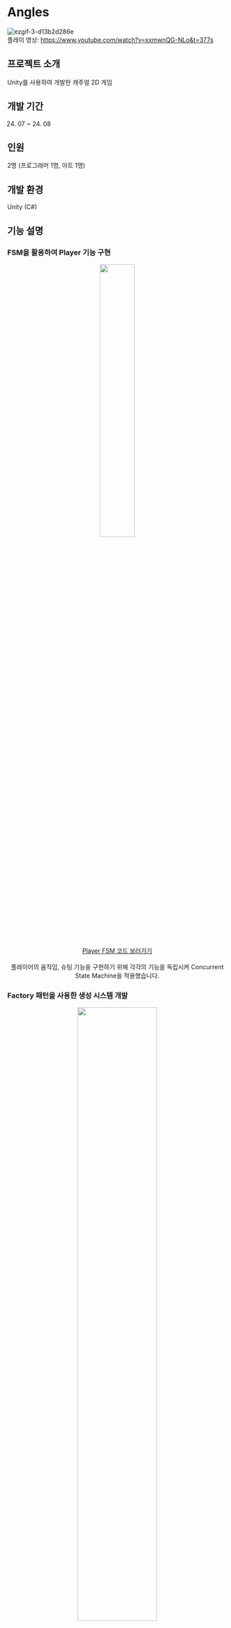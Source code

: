 # Angles

![ezgif-3-d13b2d286e](https://github.com/user-attachments/assets/1c205434-7dd6-4cb2-b618-ed5f4a5f8bfc)
</br>
플레이 영상: https://www.youtube.com/watch?v=xxmwnQG-NLo&t=377s

## 프로젝트 소개
Unity를 사용하여 개발한 캐주얼 2D 게임

## 개발 기간
24. 07 ~ 24. 08

## 인원
2명 (프로그래머 1명, 아트 1명)

## 개발 환경
Unity (C#)

## 기능 설명

### FSM을 활용하여 Player 기능 구현  

  <div align="center">
    <img src="https://github.com/user-attachments/assets/3d8a0394-e7f1-4673-ac25-cdaa950e8f9a" width="40%" height="40%"/>
  </div>

   <div align="center">
    <a href="https://github.com/minkimgyu/Angles/blob/7e1eb739d7b079452b59aaefde1a2fae9bbe6ef0/Angles2/Assets/Scripts/Player/Player.cs#L203">Player FSM 코드 보러가기</a>
  </div>
  
  </br>
  
   <div align="center">
    플레이어의 움직임, 슈팅 기능을 구현하기 위해 각각의 기능을 독립시켜 Concurrent State Machine을 적용했습니다.
  </div>


### Factory 패턴을 사용한 생성 시스템 개발
  <div align="center">
    <img src="https://github.com/user-attachments/assets/c19bae57-8c80-482e-9bf5-ed52eaa0d657" width="60%" height="60%"/>
  </div>
  <div align="center">
    <a href="https://github.com/minkimgyu/Angles/blob/5db5c73fec6d43f2bbef57e8db8e99c0a35a4d0a/Angles2/Assets/Scripts/Factory/FactoryCollection.cs#L15">Factory 코드 보러가기</a>
  </div>
  
  <div align="center">
    </br>
    Factory 패턴을 적용하여 객체를 생성하는 시스템을 분리해서 개발했습니다.
  </div>

### MVC 패턴과 Observer 패턴을 활용하여 CardUIController 개발
  <div align="center">
    <img src="https://github.com/user-attachments/assets/10977106-5595-40dd-850d-8fe411dd8ce1" width="60%" height="60%"/>
  </div>

  <div align="center">
    <a href="https://github.com/minkimgyu/Angles/blob/c57fee5b75addeed51b7f2a095265613e0eb14fc/Angles2/Assets/Scripts/Card/CardViewer.cs#L9">CardViewer 코드 보러가기</a>
    </br>
    <a href="https://github.com/minkimgyu/Angles/blob/c57fee5b75addeed51b7f2a095265613e0eb14fc/Angles2/Assets/Scripts/Card/CardUIController.cs#L10">SkillCardData 코드 보러가기</a>
    </br>
    <a href="https://github.com/minkimgyu/Angles/blob/c57fee5b75addeed51b7f2a095265613e0eb14fc/Angles2/Assets/Scripts/Card/CardUIController.cs#L52">CardUIController 코드 보러가기</a>
    </br>
  </div>
  </br>

 <div align="center">
   MVC, Observer 패턴을 적용하여 결합도를 낮추어 코드의 재사용성을 높혔습니다.
 </div>

### Addressable 사용하여 에셋 로드 시스템 개발
  <div align="center">
    <img src="https://github.com/user-attachments/assets/36949272-e945-4ef1-bde0-88abf2137a0d" width="70%" height="70%"/>
  </div>

  <div align="center">
    <a href="https://github.com/minkimgyu/Angles/blob/0ecc75af92c25b288bed8dc2d4138601570dc52a/Angles2/Assets/Scripts/AddressableHandler.cs#L10">AddressableHandler 코드 보러가기</a>
  </div>
  </br>

 <div align="center">
   Addressable를 활용하여 에셋을 로드하는 기능을 개발했습니다.
 </div>

### DotTween 에셋 활용하여 UI 애니메이션 적용
  <div align="center">
    <img src="https://github.com/user-attachments/assets/afab2d8f-6749-41ef-9ec8-056b37da60ca" width="60%" height="60%"/>
  </div>

  <div align="center">
    <a href="https://github.com/minkimgyu/Angles/blob/a97cf9e1f6d963d1f5a27f5047298a03a89803cf/Angles2/Assets/Scripts/UI/Viewer/GameEndViewer.cs#L28">코드 보러가기</a>
  </div>
  </br>

 <div align="center">
   DotTween 에셋을 활용하여 UI 애니메이션을 제작해봤습니다.
 </div>
 
## 회고
졸업 작품 프로젝트를 진행하면서 많은 부분을 새롭게 배우고 적용해봤습니다. 지금까지 했던 프로젝트 중에서 가장 많은 것을 얻어갈 수 있던 시간이었습니다.
